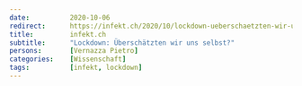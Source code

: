 ```yaml
---
date:          2020-10-06
redirect:      https://infekt.ch/2020/10/lockdown-ueberschaetzten-wir-uns-selbst-2/
title:         infekt.ch
subtitle:      "Lockdown: Überschätzten wir uns selbst?"
persons:       [Vernazza Pietro]
categories:    [Wissenschaft]
tags:          [infekt, lockdown]
---
```

